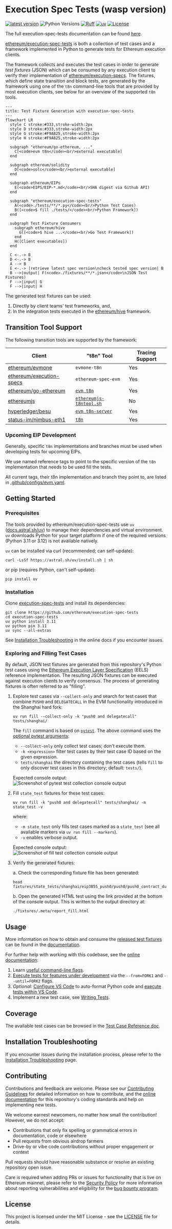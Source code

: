 # Execution Spec Tests (wasp version)

[![latest version](https://img.shields.io/github/v/release/ethereum/execution-spec-tests)](https://github.com/ethereum/execution-spec-tests/releases/latest)
![Python Versions](https://img.shields.io/badge/python-3.11%20%7C%203.12%20%7C%203.13-blue)
[![Ruff](https://img.shields.io/endpoint?url=https://raw.githubusercontent.com/astral-sh/ruff/main/assets/badge/v2.json)](https://github.com/astral-sh/ruff)
[![uv](https://img.shields.io/endpoint?url=https://raw.githubusercontent.com/astral-sh/uv/main/assets/badge/v0.json)](https://github.com/astral-sh/uv)
[![License](https://img.shields.io/github/license/ethereum/execution-spec-tests)](https://github.com/ethereum/execution-spec-tests/blob/main/LICENSE)

The full execution-spec-tests documentation can be found [here](https://eest.ethereum.org/main/).

[ethereum/execution-spec-tests](https://github.com/ethereum/execution-spec-tests) is both a collection of test cases and a framework implemented in Python to generate tests for Ethereum execution clients.

The framework collects and executes the test cases in order to generate _test fixtures_ (JSON) which can be consumed by any execution client to verify their implementation of [ethereum/execution-specs](https://github.com/ethereum/execution-specs). The fixtures, which define state transition and block tests, are generated by the framework using one of the `t8n` command-line tools that are provided by most execution clients, see below for an overview of the supported `t8n` tools.

```mermaid
---
title: Test Fixture Generation with execution-spec-tests
---
flowchart LR
  style C stroke:#333,stroke-width:2px
  style D stroke:#333,stroke-width:2px
  style G stroke:#F9A825,stroke-width:2px
  style H stroke:#F9A825,stroke-width:2px
  
  subgraph "ethereum/go-ethereum, ..."
    C[<code>evm t8n</code><br/>external executable]
  end

  subgraph ethereum/solidity
    D[<code>solc</code><br/>external executable]
  end

  subgraph ethereum/EIPs
    E(<code>EIPS/EIP-*.md</code><br/>SHA digest via Github API)
  end

  subgraph "ethereum/execution-spec-tests"
    A(<code>./tests/**/*.py</code><br/>Python Test Cases)
    B([<code>$ fill ./tests/</code><br/>Python Framework])
  end

  subgraph Test Fixture Consumers
    subgraph ethereum/hive
      G([<code>$ hive ...</code><br/>Go Test Framework])
    end
    H([Client executables])
  end

  C <-.-> B  
  D <-.-> B
  A --> B
  E <-.-> |retrieve latest spec version\ncheck tested spec version| B
  B -->|output| F(<code>./fixtures/**/*.json</code>\nJSON Test Fixtures)
  F -->|input| G
  F -->|input| H
```

The generated test fixtures can be used:

1. Directly by client teams' test frameworks, and,
2. In the integration tests executed in the [ethereum/hive](https://github.com/ethereum/hive) framework.

## Transition Tool Support

The following transition tools are supported by the framework:

| Client | "t8n" Tool | Tracing Support |
| -------| ---------- | --------------- |
| [ethereum/evmone](https://github.com/ethereum/evmone) | `evmone-t8n` | Yes |
| [ethereum/execution-specs](https://github.com/ethereum/execution-specs) | `ethereum-spec-evm` | Yes |
| [ethereum/go-ethereum](https://github.com/ethereum/go-ethereum) | [`evm t8n`](https://github.com/ethereum/go-ethereum/tree/master/cmd/evm) | Yes |
| [ethereumjs](https://github.com/ethereumjs/ethereumjs-monorepo) | [`ethereumjs-t8ntool.sh`](https://github.com/ethereumjs/ethereumjs-monorepo/tree/master/packages/vm/test/t8n) | No |
| [hyperledger/besu](https://github.com/hyperledger/besu/tree/main/ethereum/evmtool) | [`evm t8n-server`](https://github.com/hyperledger/besu/tree/main/ethereum/evmtool) | Yes |
| [status-im/nimbus-eth1](https://github.com/status-im/nimbus-eth1) | [`t8n`](https://github.com/status-im/nimbus-eth1/blob/master/tools/t8n/readme.md) | Yes |

### Upcoming EIP Development

Generally, specific `t8n` implementations and branches must be used when developing tests for upcoming EIPs.

We use named reference tags to point to the specific version of the `t8n` implementation that needs to be used fill the tests.

All current tags, their t8n implementation and branch they point to, are listed in [.github/configs/evm.yaml](.github/configs/evm.yaml).

## Getting Started

### Prerequisites

The tools provided by ethereum/execution-spec-tests use `uv` ([docs.astral.sh/uv](https://docs.astral.sh/uv/)) to manage their dependencies and virtual environment. `uv` downloads Python for your target platform if one of the required versions (Python 3.11 or 3.12) is not available natively.

`uv` can be installed via curl (recommended; can self-update):

```console
curl -LsSf https://astral.sh/uv/install.sh | sh
```

or pip (requires Python, can't self-update):

```console
pip install uv
```

### Installation

Clone [execution-spec-tests](https://github.com/ethereum/execution-spec-tests) and install its dependencies:

```console
git clone https://github.com/ethereum/execution-spec-tests
cd execution-spec-tests
uv python install 3.11
uv python pin 3.11
uv sync --all-extras
```

See [Installation Troubleshooting](https://eest.ethereum.org/main/getting_started/installation_troubleshooting/) in the online docs if you encounter issues.

### Exploring and Filling Test Cases

By default, JSON test fixtures are generated from this repository's Python test cases using the [Ethereum Execution Layer Specification](https://github.com/ethereum/execution-specs) (EELS) reference implementation. The resulting JSON fixtures can be executed against execution clients to verify consensus. The process of generating fixtures is often referred to as "filling".

1. Explore test cases via `--collect-only` and search for test cases that combine `PUSH0` and `DELEGATECALL` in the EVM functionality introduced in the Shanghai hard fork:

    ```console
    uv run fill --collect-only -k "push0 and delegatecall" tests/shanghai/
    ```

    The `fill` command is based on [`pytest`](https://docs.pytest.org/en/stable/). The above command uses the [optional pytest arguments](https://docs.pytest.org/en/stable/how-to/usage.html):

    - `--collect-only` only collect test cases; don't execute them.
    - `-k <expression>` filter test cases by their test case ID based on the given expression.
    - `tests/shanghai` the directory containing the test cases (tells `fill` to only discover test cases in this directory; default: `tests/`).

    Expected console output:
    ![Screenshot of pytest test collection console output](./docs/filling_tests/img/pytest_collect_only.png)

2. Fill `state_test` fixtures for these test cases:

    ```console
    uv run fill -k "push0 and delegatecall" tests/shanghai/ -m state_test -v
    ```

    where:

    - `-m state_test` only fills test cases marked as a `state_test` (see all available markers via `uv run fill --markers`).
    - `-v` enables verbose output.

    Expected console output:
    ![Screenshot of fill test collection console output](./docs/filling_tests/img/pytest_run_example.png)

3. Verify the generated fixtures:

    a. Check the corresponding fixture file has been generated:

    ```console
    head fixtures/state_tests/shanghai/eip3855_push0/push0/push0_contract_during_call_contexts.json
    ```

    b. Open the generated HTML test using the link provided at the bottom of the console output. This is written to the output directory at:

    ```console
    ./fixtures/.meta/report_fill.html
    ```

## Usage

More information on how to obtain and consume the [released test fixtures](https://github.com/ethereum/execution-spec-tests/releases) can be found in the [documentation](https://eest.ethereum.org/main/running_tests/).

For further help with working with this codebase, see the [online documentation](https://eest.ethereum.org/main/):

1. Learn [useful command-line flags](https://eest.ethereum.org/main/filling_tests/filling_tests_command_line/).
2. [Execute tests for features under development](https://eest.ethereum.org/main/filling_tests/filling_tests_dev_fork/) via the `--from=FORK1` and `--until=FORK2` flags.
3. _Optional:_ [Configure VS Code](https://eest.ethereum.org/main/getting_started/setup_vs_code/) to auto-format Python code and [execute tests within VS Code](https://eest.ethereum.org/main/filling_tests/filling_tests_vs_code/).
4. Implement a new test case, see [Writing Tests](https://eest.ethereum.org/main/writing_tests/).

## Coverage

The available test cases can be browsed in the [Test Case Reference doc](https://eest.ethereum.org/main/tests/).

## Installation Troubleshooting

If you encounter issues during the installation process, please refer to the [Installation Troubleshooting](https://eest.ethereum.org/main/getting_started/installation_troubleshooting/) page.

## Contributing

Contributions and feedback are welcome. Please see our [Contributing Guidelines](CONTRIBUTING.md) for detailed information on how to contribute, and the [online documentation](https://eest.ethereum.org/main/writing_tests/) for this repository's coding standards and help on implementing new tests.

We welcome earnest newcomers, no matter how small the contribution! However, we do not accept:

- Contributions that only fix spelling or grammatical errors in documentation, code or elsewhere
- Pull requests from obvious airdrop farmers
- Drive-by or vibe code contributions without proper engagement or context

Pull requests should have reasonable substance or resolve an existing repository open issue.

Care is required when adding PRs or issues for functionality that is live on Ethereum mainnet, please refer to the [Security Policy](SECURITY.md) for more information about reporting vulnerabilities and eligibility for the [bug bounty program](https://bounty.ethereum.org).

## License

This project is licensed under the MIT License - see the [LICENSE](LICENSE) file for details.
